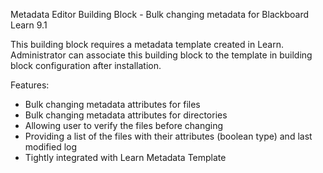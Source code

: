 Metadata Editor Building Block - Bulk changing metadata for Blackboard Learn 9.1

This building block requires a metadata template created in Learn. Administrator can associate this building block to the template in building block configuration after installation.

Features:
* Bulk changing metadata attributes for files
* Bulk changing metadata attributes for directories
* Allowing user to verify the files before changing
* Providing a list of the files with their attributes (boolean type) and last modified log
* Tightly integrated with Learn Metadata Template
